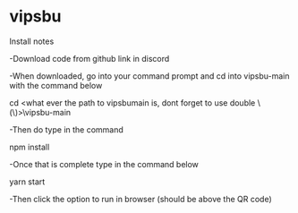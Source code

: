 # vipsbu
Install notes

-Download code from github link in discord

-When downloaded, go into your command prompt and cd into vipsbu-main with the command below

cd <what ever the path to vipsbumain is, dont forget to use double \ (\\)>\\vipsbu-main

-Then do type in the command

npm install

-Once that is complete type in the command below

yarn start

-Then click the option to run in browser (should be above the QR code)
